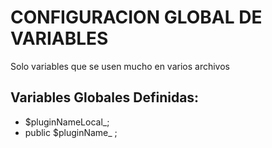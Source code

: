 # CONFIGURACION GLOBAL DE VARIABLES

Solo variables que se usen mucho en varios archivos


## Variables Globales Definidas:

* $pluginNameLocal_;
* public $pluginName_ ;